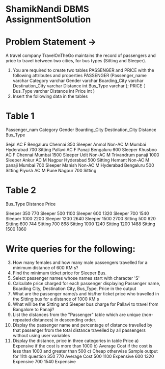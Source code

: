# ShamikNandi DBMS AssignmentSolution
 
# Problem Statement →

A travel company TravelOnTheGo maintains the record of passengers and price to travel 
between two cities, for bus types (Sitting and Sleeper).
1) You are required to create two tables PASSENGER and PRICE with the following 
attributes and properties 
PASSENGER
(Passenger_name varchar 
 Category varchar
 Gender varchar
 Boarding_City varchar
 Destination_City varchar
 Distance int
 Bus_Type varchar
);
PRICE
(
 Bus_Type varchar
 Distance int
 Price int
 )
2) Insert the following data in the tables
 
# Table 1
Passenger_nam Category Gender Boarding_City Destination_City Distance Bus_Type

Sejal AC F Bengaluru Chennai 350 Sleeper
Anmol Non-AC M Mumbai Hyderabad 700 Sitting
Pallavi AC F Panaji Bengaluru 600 Sleeper
Khusboo AC F Chennai Mumbai 1500 Sleeper
Udit Non-AC M Trivandrum panaji 1000 Sleeper
Ankur AC M Nagpur Hyderabad 500 Sitting
Hemant Non-AC M panaji Mumbai 700 Sleeper
Manish Non-AC M Hyderabad Bengaluru 500 Sitting
Piyush AC M Pune Nagpur 700 Sitting

# Table 2
Bus_Type Distance Price

Sleeper 350 770
Sleeper 500 1100
Sleeper 600 1320
Sleeper 700 1540
Sleeper 1000 2200
Sleeper 1200 2640
Sleeper 1500 2700
Sitting 500 620
Sitting 600 744
Sitting 700 868
Sitting 1000 1240
Sitting 1200 1488
Sitting 1500 1860

# Write queries for the following:

3) How many females and how many male passengers travelled for a minimum distance of 
600 KM s?
4) Find the minimum ticket price for Sleeper Bus. 
5) Select passenger names whose names start with character 'S' 
6) Calculate price charged for each passenger displaying Passenger name, Boarding City, 
Destination City, Bus_Type, Price in the output
7) What are the passenger name/s and his/her ticket price who travelled in the Sitting bus 
for a distance of 1000 KM s 
8) What will be the Sitting and Sleeper bus charge for Pallavi to travel from Bangalore to 
Panaji?
9) List the distances from the "Passenger" table which are unique (non-repeated 
distances) in descending order.
10) Display the passenger name and percentage of distance travelled by that passenger 
from the total distance travelled by all passengers without using user variables 
11) Display the distance, price in three categories in table Price
a) Expensive if the cost is more than 1000
b) Average Cost if the cost is less than 1000 and greater than 500
c) Cheap otherwise
Sample output for 11th question
350 770 Average 
Cost
500 1100 Expensive
600 1320 Expensive
700 1540 Expensive
